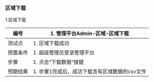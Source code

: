### 区域下载

1.区域下载

| 编号     | 1. 管理平台Admin-区域-区域下载                             |
| -------- | ------------------------------------------------------------ |
| 测试点   | 1. 区域下载成功                                            |
| 预置条件 | 1. 超级管理员登录管理平台                                          |
| 步骤     |1. 点击“下载数据”按键 |
| 预期结果 | 1. 步骤1完成后，成功下载含有区域数据的csv文件 |